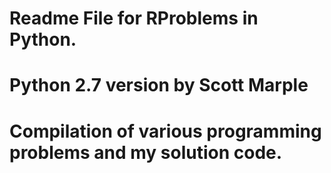 # Readme File for RProblems in Python.
#
# Python 2.7 version by Scott Marple
#
# Compilation of various programming problems and my solution code.
